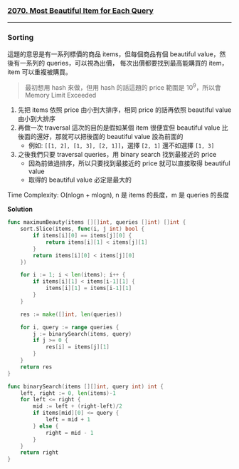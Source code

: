 ### [2070. Most Beautiful Item for Each Query]

---

### Sorting

這題的意思是有一系列標價的商品 items，但每個商品有個 beautiful value，然後有一系列的 queries，可以視為出價，
每次出價都要找到最高能購買的 item，item 可以重複被購買。

> 最初想用 hash 來做，但用 hash 的話這題的 price 範圍是 10<sup>9</sup>，所以會 Memory Limit Exceeded

1.	先把 items 依照 price 由小到大排序，相同 price 的話再依照 beautiful value 由小到大排序
2.	再做一次 traversal 這次的目的是假如某個 item 很便宜但 beautiful value 比後面的還好，那就可以把後面的 beautiful value 設為前面的
	-	例如: `[[1, 2], [1, 3], [2, 1]]`，選擇 `[2, 1]` 還不如選擇 `[1, 3]`
3.	之後我們只要 traversal queries，用 binary search 找到最接近的 price
	-	因為前做過排序，所以只要找到最接近的 price 就可以直接取得 beautiful value
	-	取得的 beautiful value 必定是最大的

Time Complexity: O(nlogn + mlogn), n 是 items 的長度，m 是 queries 的長度

**Solution**
```go
func maximumBeauty(items [][]int, queries []int) []int {
	sort.Slice(items, func(i, j int) bool {
		if items[i][0] == items[j][0] {
			return items[i][1] < items[j][1]
		}
		return items[i][0] < items[j][0]
	})

	for i := 1; i < len(items); i++ {
		if items[i][1] < items[i-1][1] {
			items[i][1] = items[i-1][1]
		}
	}

	res := make([]int, len(queries))

	for i, query := range queries {
		j := binarySearch(items, query)
		if j >= 0 {
			res[i] = items[j][1]
		}
	}
	return res
}

func binarySearch(items [][]int, query int) int {
	left, right := 0, len(items)-1
	for left <= right {
		mid := left + (right-left)/2
		if items[mid][0] <= query {
			left = mid + 1
		} else {
			right = mid - 1
		}
	}
	return right
}
```

[2070. Most Beautiful Item for Each Query]: https://leetcode.com/problems/most-beautiful-item-for-each-query/
